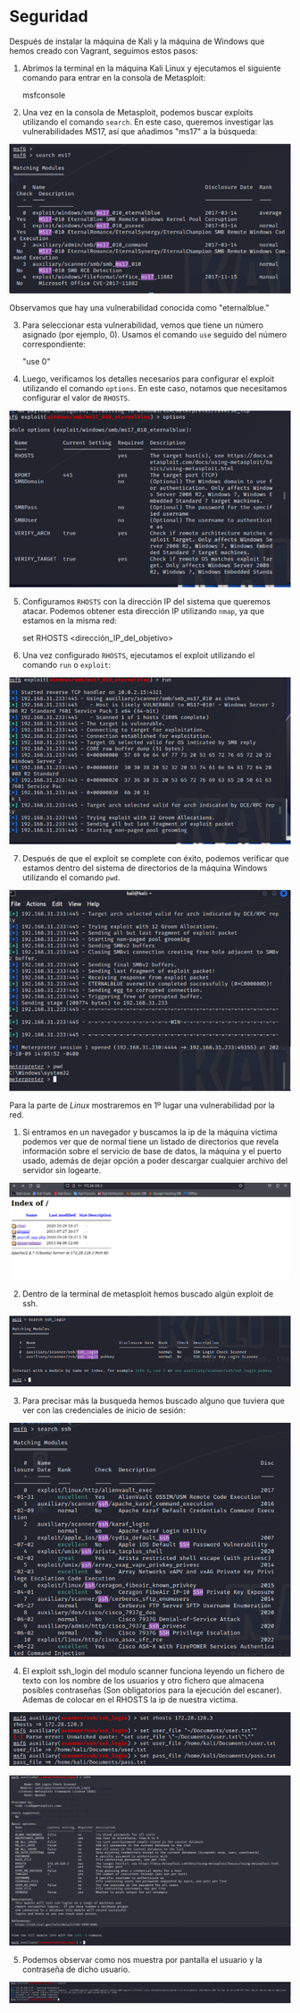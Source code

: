 # Seguridad

Después de instalar la máquina de Kali y la máquina de Windows que hemos creado con Vagrant, seguimos estos pasos:

1. Abrimos la terminal en la máquina Kali Linux y ejecutamos el siguiente comando para entrar en la consola de Metasploit:

    msfconsole

2. Una vez en la consola de Metasploit, podemos buscar exploits utilizando el comando `search`. En este caso, queremos investigar las vulnerabilidades MS17, así que añadimos "ms17" a la búsqueda:

![imagen1](./images/Screenshot_3.png)

Observamos que hay una vulnerabilidad conocida como "eternalblue."

3. Para seleccionar esta vulnerabilidad, vemos que tiene un número asignado (por ejemplo, 0). Usamos el comando `use` seguido del número correspondiente:

    "use 0" 

4. Luego, verificamos los detalles necesarios para configurar el exploit utilizando el comando `options`. En este caso, notamos que necesitamos configurar el valor de `RHOSTS`.

![imagen2](./images/Screenshot_4.png)

5. Configuramos `RHOSTS` con la dirección IP del sistema que queremos atacar. Podemos obtener esta dirección IP utilizando `nmap`, ya que estamos en la misma red:

    set RHOSTS <dirección_IP_del_objetivo>

6. Una vez configurado `RHOSTS`, ejecutamos el exploit utilizando el comando `run` o `exploit`:

![imagen3](./images/Screenshot_5.png)


7. Después de que el exploit se complete con éxito, podemos verificar que estamos dentro del sistema de directorios de la máquina Windows utilizando el comando `pwd`.

![imagen4](./images/Screenshot_6.png)

Para la parte de *Linux* mostraremos en 1º lugar una vulnerabilidad por la red.

1. Si entramos en un navegador y buscamos la ip de la máquina victima podemos ver que de normal tiene un listado de directorios que revela información sobre el servicio de base de datos, la máquina y el puerto usado, además de dejar opción a poder descargar cualquier archivo del servidor sin logearte.

![imagen5](./images/Screenshot_7.png)

2. Dentro de la terminal de metasploit hemos buscado algún exploit de ssh.

![imagen6](./images/Screenshot_7.1.png)

3. Para precisar más la busqueda hemos buscado alguno que tuviera que ver con las credenciales de inicio de sesión:

![imagen7](./images/Screenshot_7.2.png)

4. El exploit ssh_login del modulo scanner funciona leyendo un fichero de texto con los nombre de los usuarios y otro fichero que almacena posibles contraseñas (Son obligatorios para la ejecución del escaner). Ademas de colocar en el RHOSTS la ip de nuestra victima.

![imagen8](./images/Screenshot_8.png)

![imagen9](./images/Screenshot_8.1.png)

5. Podemos observar como nos muestra por pantalla el usuario y la contraseña de dicho usuario.

![imagen10](./images/Screenshot_8.2.png)